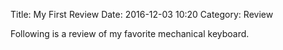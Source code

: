 Title: My First Review
Date: 2016-12-03 10:20
Category: Review

Following is a review of my favorite mechanical keyboard.